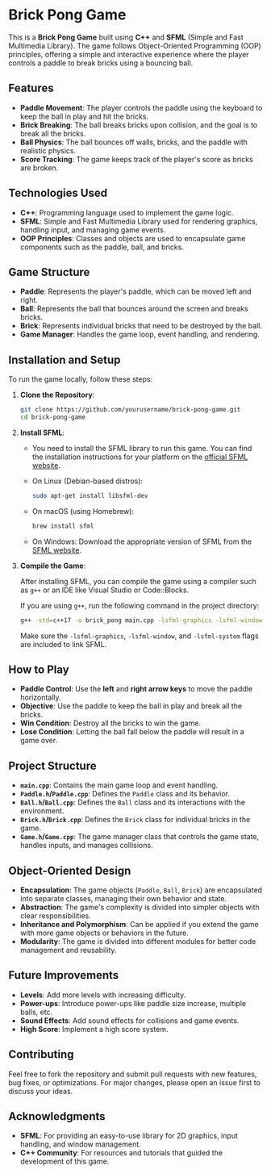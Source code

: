 # Brick Pong Game

This is a **Brick Pong Game** built using **C++** and **SFML** (Simple and Fast Multimedia Library). The game follows Object-Oriented Programming (OOP) principles, offering a simple and interactive experience where the player controls a paddle to break bricks using a bouncing ball.

## Features

- **Paddle Movement**: The player controls the paddle using the keyboard to keep the ball in play and hit the bricks.
- **Brick Breaking**: The ball breaks bricks upon collision, and the goal is to break all the bricks.
- **Ball Physics**: The ball bounces off walls, bricks, and the paddle with realistic physics.
- **Score Tracking**: The game keeps track of the player's score as bricks are broken.

## Technologies Used

- **C++**: Programming language used to implement the game logic.
- **SFML**: Simple and Fast Multimedia Library used for rendering graphics, handling input, and managing game events.
- **OOP Principles**: Classes and objects are used to encapsulate game components such as the paddle, ball, and bricks.

## Game Structure

- **Paddle**: Represents the player's paddle, which can be moved left and right.
- **Ball**: Represents the ball that bounces around the screen and breaks bricks.
- **Brick**: Represents individual bricks that need to be destroyed by the ball.
- **Game Manager**: Handles the game loop, event handling, and rendering.

## Installation and Setup

To run the game locally, follow these steps:

1. **Clone the Repository**:

    ```bash
    git clone https://github.com/yourusername/brick-pong-game.git
    cd brick-pong-game
    ```

2. **Install SFML**:

    - You need to install the SFML library to run this game. You can find the installation instructions for your platform on the [official SFML website](https://www.sfml-dev.org/download.php).
    
    - On Linux (Debian-based distros):

        ```bash
        sudo apt-get install libsfml-dev
        ```

    - On macOS (using Homebrew):

        ```bash
        brew install sfml
        ```

    - On Windows: Download the appropriate version of SFML from the [SFML website](https://www.sfml-dev.org/download.php).

3. **Compile the Game**:

    After installing SFML, you can compile the game using a compiler such as `g++` or an IDE like Visual Studio or Code::Blocks.

    If you are using `g++`, run the following command in the project directory:

    ```bash
    g++ -std=c++17 -o brick_pong main.cpp -lsfml-graphics -lsfml-window -lsfml-system
    ```

    Make sure the `-lsfml-graphics`, `-lsfml-window`, and `-lsfml-system` flags are included to link SFML.

## How to Play

- **Paddle Control**: Use the **left** and **right arrow keys** to move the paddle horizontally.
- **Objective**: Use the paddle to keep the ball in play and break all the bricks.
- **Win Condition**: Destroy all the bricks to win the game.
- **Lose Condition**: Letting the ball fall below the paddle will result in a game over.

## Project Structure

- **`main.cpp`**: Contains the main game loop and event handling.
- **`Paddle.h`/`Paddle.cpp`**: Defines the `Paddle` class and its behavior.
- **`Ball.h`/`Ball.cpp`**: Defines the `Ball` class and its interactions with the environment.
- **`Brick.h`/`Brick.cpp`**: Defines the `Brick` class for individual bricks in the game.
- **`Game.h`/`Game.cpp`**: The game manager class that controls the game state, handles inputs, and manages collisions.

## Object-Oriented Design

- **Encapsulation**: The game objects (`Paddle`, `Ball`, `Brick`) are encapsulated into separate classes, managing their own behavior and state.
- **Abstraction**: The game's complexity is divided into simpler objects with clear responsibilities.
- **Inheritance and Polymorphism**: Can be applied if you extend the game with more game objects or behaviors in the future.
- **Modularity**: The game is divided into different modules for better code management and reusability.

## Future Improvements

- **Levels**: Add more levels with increasing difficulty.
- **Power-ups**: Introduce power-ups like paddle size increase, multiple balls, etc.
- **Sound Effects**: Add sound effects for collisions and game events.
- **High Score**: Implement a high score system.

## Contributing

Feel free to fork the repository and submit pull requests with new features, bug fixes, or optimizations. For major changes, please open an issue first to discuss your ideas.

## Acknowledgments

- **SFML**: For providing an easy-to-use library for 2D graphics, input handling, and window management.
- **C++ Community**: For resources and tutorials that guided the development of this game.
